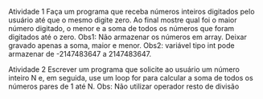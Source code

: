 Atividade 1 Faça um programa que receba números inteiros digitados pelo usuário
até que o mesmo digite zero. Ao final mostre qual foi o maior número
digitado, o menor e a soma de todos os números que foram digitados até o
zero.
Obs1: Não armazenar os números em array. Deixar gravado apenas a soma,
maior e menor.
Obs2: variável tipo int pode armazenar de -2147483647 a 2147483647.

Atividade 2 Escrever um programa que solicite ao usuário um número inteiro N e, em
seguida, use um loop for para calcular a soma de todos os números pares de
1 até N.
Obs: Não utilizar operador resto de divisão 
